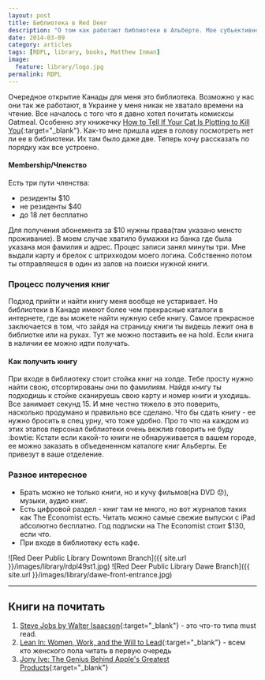 ```yaml
---
layout: post
title: Библиотека в Red Deer
description: "О том как работают библиотеки в Альберте. Мое субьективное мнение."
date: 2014-03-09
category: articles
tags: [RDPL, library, books, Matthew Inman]
image:
  feature: library/logo.jpg
permalink: RDPL
---
```


Очередное открытие Канады для меня это библиотека. Возможно у нас они так же работают,  в Украине у меня никак не хватало времени на чтение.
Все началось с того что я давно хотел почитать комисксы Oatmeal. Особенно эту книжечку [How to Tell If Your Cat Is Plotting to Kill You](http://theoatmeal.com/comics/cat_kill){:target="_blank"}. Как-то мне пришла идея в голову посмотреть нет ли ее в библиотеки. Их там было даже две.
Теперь хочу рассказать по порядку как все устроено.

#### Membership/Членство
 Есть три пути членства:

 - резиденты 	$10
 - не резиденты	$40
 - до 18 лет 	бесплатно

Для получения абонемента за $10 нужны права(там указано менсто проживание). В моем случае хватило бумажки из банка где была указана моя фамилия и адрес. Процес записи занял минуты три. Мне выдали карту и брелок с штрихкодом моего логина. Собственно потом ты отправляешся в один из залов на поиски нужной книги.

### Процесс получения книг
Подход прийти и найти книгу меня вообще не устаривает. Но библиотеки в Канаде имеют более чем прекрасные каталоги в интернете, где вы можете найти нужную себе книгу. Самое прекрасное заключается в том, что зайдя на страницу книги ты видешь лежит она в библиотке или на руках. Тут же можно поставить ее на hold. Если книга в наличии ее можно идти получать.

#### Как получить книгу
При входе в библиотеку стоит стойка книг на холде. Тебе просту нужно найти свою, отсортированы они по фамилиям. Найдя книгу ты подходишь к стойке сканируешь свою карту и номер книги и уходишь. Все занимает секунд 15. И мне честно тяжело в это поверить, насколько продумано и правильно все сделано. Что бы сдать книгу - ее нужно бросить в спец урну, что тоже удобно. Про то что на каждом из этих этапов персонал библиотеки очень вежлив говорить не буду :bowtie:
Кстати если какой-то книги не обнаруживается в вашем городе, ее можно заказать в объедененном каталоге книг Альберты. Ее привезут в ваше отделение.

### Разное интересное

* Брать можно не только книги, но и кучу фильмов(на DVD :disappointed:), музыки, аудио книг.
* Есть цифровой раздел - книг там не много, но вот журналов таких как The Economist есть. Читать можно самые свежие выпуски с iPad абсолютно бесплатно. Год подписки на The Economist стоит $130, если что.
* При входе в библиотеку есть кафе.

![Red Deer Public Library Downtown Branch]({{ site.url }}/images/library/rdpl49st1.jpg)
![Red Deer Public Library Dawe Branch]({{ site.url }}/images/library/dawe-front-entrance.jpg)

___

## Книги на почитать
1. [Steve Jobs by Walter Isaacson](http://www.amazon.com/Steve-Jobs-Walter-Isaacson-ebook/dp/B004W2UBYW/ref=tmm_kin_swatch_0?_encoding=UTF8&sr=&qid=){:target="_blank"} - это что-то типа must read.
2. [Lean In: Women, Work, and the Will to Lead](http://books.google.ca/books/about/Lean_In.html?id=y9_mxZLYiiMC&redir_esc=y){:target="_blank"} - всем кто женского пола читать в первую очередь
3. [Jony Ive: The Genius Behind Apple's Greatest Products](http://books.google.ca/books/about/Jony_Ive.html?id=407qEX8mvrgC&redir_esc=y){:target="_blank"}
